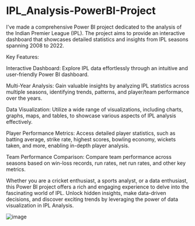 # IPL_Analysis-PowerBI-Project
I've made a comprehensive Power BI project dedicated to the analysis of the Indian Premier League (IPL). The project aims to provide an interactive dashboard that showcases detailed statistics and insights from IPL seasons spanning 2008 to 2022.

Key Features:

Interactive Dashboard: Explore IPL data effortlessly through an intuitive and user-friendly Power BI dashboard.

Multi-Year Analysis: Gain valuable insights by analyzing IPL statistics across multiple seasons, identifying trends, patterns, and player/team performance over the years.

Data Visualization: Utilize a wide range of visualizations, including charts, graphs, maps, and tables, to showcase various aspects of IPL analysis effectively.

Player Performance Metrics: Access detailed player statistics, such as batting average, strike rate, highest scores, bowling economy, wickets taken, and more, enabling in-depth player analysis.

Team Performance Comparison: Compare team performance across seasons based on win-loss records, run rates, net run rates, and other key metrics.

Whether you are a cricket enthusiast, a sports analyst, or a data enthusiast, this Power BI project offers a rich and engaging experience to delve into the fascinating world of IPL. Unlock hidden insights, make data-driven decisions, and discover exciting trends by leveraging the power of data visualization in IPL Analysis.


![image](https://github.com/user-attachments/assets/7c7eb235-9847-4b41-a170-81c28339b696)
